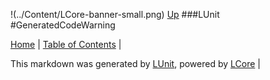 !(../Content/LCore-banner-small.png)
[Up](LUnit.md)
###LUnit
#GeneratedCodeWarning

[Home](../../README.md) | [Table of Contents](../../TableOfContents.md) | 


This markdown was generated by [LUnit](https://github.com/CodeSingularity/LUnit), powered by [LCore](https://github.com/CodeSingularity/LCore) | 

